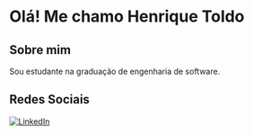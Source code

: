 # Olá! Me chamo Henrique Toldo

## Sobre mim

Sou estudante na graduação de engenharia de software.

## Redes Sociais

[![LinkedIn](https://img.shields.io/badge/LinkedIn-0077B5?style=for-the-badge&logo=linkedin&logoColor=white)](www.linkedin.com/in/henrique-toldo-6b44a2337)